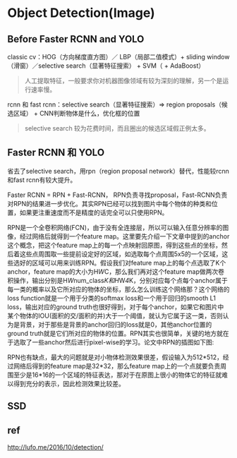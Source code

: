 # Object Detection(Image)
## Before Faster RCNN and YOLO
classic cv：HOG（方向梯度直方图）／ LBP（局部二值模式）+ sliding window（滑窗）／selective search（显著特征搜索） + SVM（ + AdaBoost）
>人工提取特征，一般要求你对机器图像领域有较为深刻的理解，另一个是运行速率慢。

rcnn 和 fast rcnn：selective search（显著特征搜索）=> region proposals（候选区域） + CNN判断物体是什么，优化框的位置  
>selective search 较为花费时间，而且圈出的候选区域假正例太多。

## Faster RCNN 和 YOLO
省去了selective search，用rpn（region proposal network）替代，性能较rcnn和fast rcnn有较大提升。

Faster RCNN = RPN + Fast-RCNN， RPN负责寻找proposal，Fast-RCNN负责对RPN的结果进一步优化。其实RPN已经可以找到图片中每个物体的种类和位置，如果更注重速度而不是精度的话完全可以只使用RPN。

RPN是一个全卷积网络(FCN)，由于没有全连接层，所以可以输入任意分辨率的图像，经过网络后就得到一个feature map。这里要先介绍一下文章中提到的anchor这个概念，把这个feature map上的每一个点映射回原图，得到这些点的坐标，然后着这些点周围取一些提前设定好的区域，如选取每个点周围5x5的一个区域，这些选好的区域可以用来训练RPN。假设我们对feature map上的每个点选取了K个anchor，feature map的大小为H*W*C，那么我们再对这个feature map做两次卷积操作，输出分别是H*W*num_class*K和H*W*4*K，分别对应每个点每个anchor属于每一类的概率以及它所对应的物体的坐标，那么怎么训练这个网络那？这个网络的loss function就是一个用于分类的softmax loss和一个用于回归的smooth L1 loss，输出对应的ground truth也很好得到，对于每个anchor，如果它和图片中某个物体的IOU(面积的交/面积的并)大于一个阈值，就认为它属于这一类，否则认为是背景，对于那些是背景的anchor回归的loss就是0，其他anchor位置的ground truth就是它们所对应的物体的位置。RPN其实也很简单，关键的地方就在于选取了一些anchor然后进行pixel-wise的学习。论文中RPN的插图如下图:

RPN也有缺点，最大的问题就是对小物体检测效果很差，假设输入为512\*512，经过网络后得到的feature map是32\*32，那么feature map上的一个点就要负责周围至少是16*16的一个区域的特征表达，那对于在原图上很小的物体它的特征就难以得到充分的表示，因此检测效果比较差。


## SSD


## ref
http://lufo.me/2016/10/detection/
